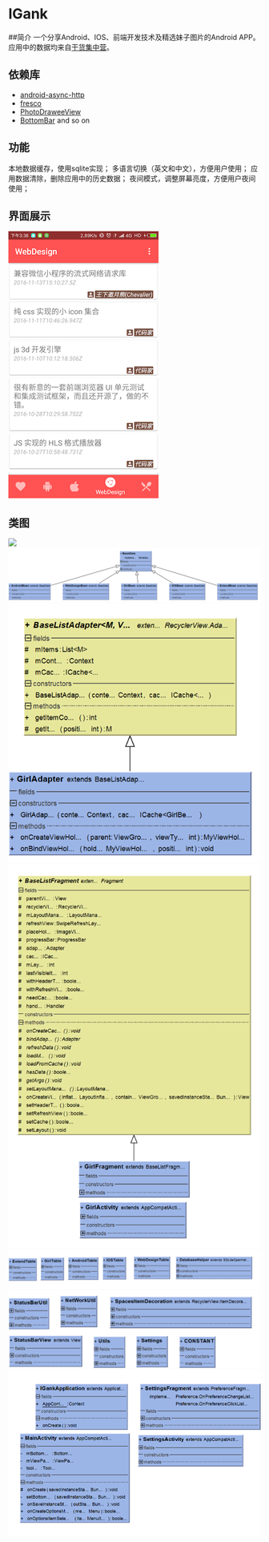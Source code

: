 # IGank
##简介
一个分享Android、IOS、前端开发技术及精选妹子图片的Android APP。应用中的数据均来自[干货集中营](http://gank.io/)。
## 依赖库
* [android-async-http](https://github.com/loopj/android-async-http)
* [fresco](https://github.com/facebook/fresco)
* [PhotoDraweeView](https://github.com/ongakuer/PhotoDraweeView)
* [BottomBar](https://github.com/roughike/BottomBar)
and so on
## 功能
本地数据缓存，使用sqlite实现；
多语言切换（英文和中文），方便用户使用；
应用数据清除，删除应用中的历史数据；
夜间模式，调整屏幕亮度，方便用户夜间使用；

## 界面展示
![](https://github.com/LehmanHe/IGank/raw/master/Screenshot_2016-11-19-15-36-09-308_cn.edu.ustc.ig.png)

## 类图
![](https://github.com/LehmanHe/IGank/raw/master/igank001.bmp)
![](https://github.com/LehmanHe/IGank/raw/master/igank002.png)
![](https://github.com/LehmanHe/IGank/raw/master/igank003.bmp)
![](https://github.com/LehmanHe/IGank/raw/master/igank004.bmp)
![](https://github.com/LehmanHe/IGank/raw/master/igank005.bmp)
![](https://github.com/LehmanHe/IGank/raw/master/igank006.bmp)
![](https://github.com/LehmanHe/IGank/raw/master/igank007.bmp)
